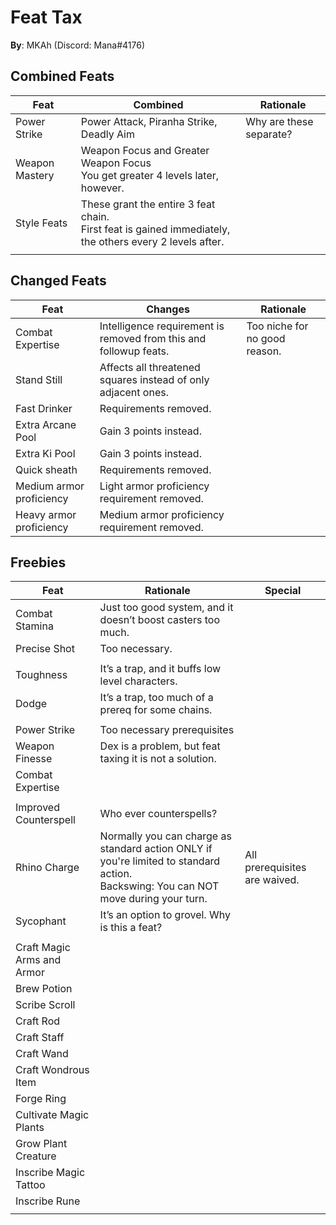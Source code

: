 # Feat Tax

**By**: MKAh (Discord: Mana#4176)

## Combined Feats

| Feat           | Combined                                                     | Rationale               |
| -------------- | ------------------------------------------------------------ | ----------------------- |
| Power Strike   | Power Attack, Piranha Strike, Deadly Aim                     | Why are these separate? |
| Weapon Mastery | Weapon Focus and Greater Weapon Focus<br />You get greater 4 levels later, however. |                         |
| Style Feats    | These grant the entire 3 feat chain.<br />First feat is gained immediately, the others every 2 levels after. |                         |
|                |                                                              |                         |

## Changed Feats

| Feat                     | Changes                                                      | Rationale                     |
| ------------------------ | ------------------------------------------------------------ | ----------------------------- |
| Combat Expertise         | Intelligence requirement is removed from this and followup feats. | Too niche for no good reason. |
| Stand Still              | Affects all threatened squares instead of only adjacent ones. |                               |
| Fast Drinker             | Requirements removed.                                        |                               |
| Extra Arcane Pool        | Gain 3 points instead.                                       |                               |
| Extra Ki Pool            | Gain 3 points instead.                                       |                               |
| Quick sheath             | Requirements removed.                                        |                               |
| Medium armor proficiency | Light armor proficiency requirement removed.                 |                               |
| Heavy armor proficiency  | Medium armor proficiency requirement removed.                |                               |

## Freebies

| Feat                       | Rationale                                                    | Special                       |
| -------------------------- | ------------------------------------------------------------ | ----------------------------- |
| Combat Stamina             | Just too good system, and it doesn’t boost casters too much. |                               |
| Precise Shot               | Too necessary.                                               |                               |
|                            |                                                              |                               |
| Toughness                  | It’s a trap, and it buffs low level characters.              |                               |
| Dodge                      | It’s a trap, too much of a prereq for some chains.           |                               |
|                            |                                                              |                               |
| Power Strike               | Too necessary prerequisites                                  |                               |
| Weapon Finesse             | Dex is a problem, but feat taxing it is not a solution.      |                               |
| Combat Expertise           |                                                              |                               |
|                            |                                                              |                               |
| Improved Counterspell      | Who ever counterspells?                                      |                               |
| Rhino Charge               | Normally you can charge as standard action ONLY if you're limited to standard action.<br />Backswing: You can NOT move during your turn. | All prerequisites are waived. |
| Sycophant                  | It’s an option to grovel. Why is this a feat?                |                               |
|                            |                                                              |                               |
| Craft Magic Arms and Armor |                                                              |                               |
| Brew Potion                |                                                              |                               |
| Scribe Scroll              |                                                              |                               |
| Craft Rod                  |                                                              |                               |
| Craft Staff                |                                                              |                               |
| Craft Wand                 |                                                              |                               |
| Craft Wondrous Item        |                                                              |                               |
| Forge Ring                 |                                                              |                               |
| Cultivate Magic Plants     |                                                              |                               |
| Grow Plant Creature        |                                                              |                               |
| Inscribe Magic Tattoo      |                                                              |                               |
| Inscribe Rune              |                                                              |                               |
|                            |                                                              |                               |

